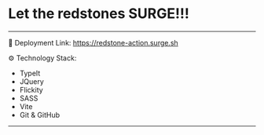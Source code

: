 # Let the redstones SURGE!!!

---

🚀 Deployment Link: https://redstone-action.surge.sh

⚙ Technology Stack:

- TypeIt
- JQuery
- Flickity
- SASS
- Vite
- Git & GitHub

---
